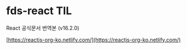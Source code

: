 # fds-react TIL

React 공식문서 번역본 (v16.2.0)

[https://reactjs-org-ko.netlify.com/](https://reactjs-org-ko.netlify.com/)